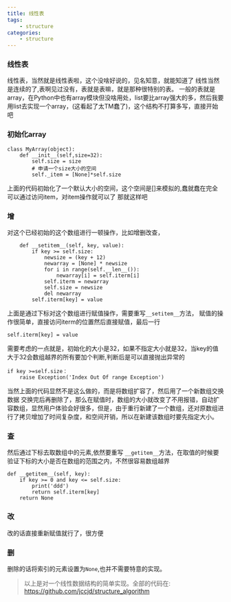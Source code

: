 ```yaml
---
title: 线性表
tags: 
    - structure
categories: 
    - structure
---
```


### 线性表
线性表，当然就是线性表啦，这个没啥好说的，见名知意，就能知道了
线性当然是连续的了,表啊见过没有，表就是表嘛，就是那种很特别的表。
一般的表就是array，在Python中也有array模块但没啥用处，list要比array强大的多，然后我要用list去实现一个array，(这看起了太TM蠢了)，这个结构不打算多写，直接开始吧
### 初始化array
    
    class MyArray(object):
        def __init__(self,size=32):
            self.size = size
            # 申请一个size大小的空间
            self._item = [None]*self.size
上面的代码初始化了一个默认大小的空间，这个空间是[]来模拟的,蠢就蠢在完全可以通过访问item，对item操作就可以了
那就这样吧
### 增
对这个已经初始的这个数组进行一顿操作，比如增删改查，

        def __setitem__(self, key, value):
            if key >= self.size:
                newsize = (key + 12)
                newarray = [None] * newsize
                for i in range(self.__len__()):
                    newarray[i] = self.iterm[i]
                self.iterm = newarray
                self.size = newsize
                del newarray
            self.iterm[key] = value
上面是通过下标对这个数组进行赋值操作，需要重写`__setitem__`方法，
赋值的操作很简单，直接访问iterm的位置然后直接赋值，最后一行

    self.iterm[key] = value


需要考虑的一点就是，初始化的大小是32，如果不指定大小就是32，当key的值大于32会数组越界的所有要加个判断,判断后是可以直接抛出异常的
    
    if key >=self.size：
        raise Exception('Index Out Of range Exception')
当然上面的代码显然不是这么做的，而是将数组扩容了，然后用了一个新数组交换数据
交换完后再删除了，那么在赋值时，数组的大小就改变了不用报错，自动扩容数组，显然用户体验会好很多，但是，由于重行新建了一个数组，还对原数组进行了拷贝增加了时间复杂度，和空间开销，所以在新建该数组时要先指定大小。
### 查
然后通过下标去取数组中的元素,依然要重写 `__getitem__`方法，在取值的时候要
验证下标的大小是否在数组的范围之内，不然很容易数组越界

    def __getitem__(self, key):
        if key >= 0 and key <= self.size:
            print('ddd')
            return self.iterm[key]
        return None
### 改
改的话直接重新赋值就行了，很方便
### 删
删除的话将索引的元素设置为`None`,也并不需要特意的实现。


 > 以上是对一个线性数据结构的简单实现。全部的代码在:
 https://github.com/jccjd/structure_algorithm



